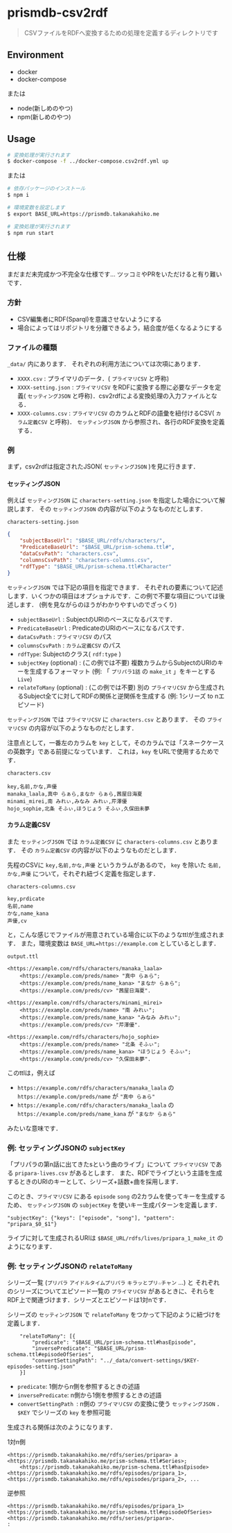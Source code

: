 # prismdb-csv2rdf

> CSVファイルをRDFへ変換するための処理を定義するディレクトリです

## Environment

- docker
- docker-compose

または

- node(新しめのやつ)
- npm(新しめのやつ)

## Usage

```bash
# 変換処理が実行されます
$ docker-compose -f ../docker-compose.csv2rdf.yml up
```

または

```bash
# 依存パッケージのインストール
$ npm i

# 環境変数を設定します
$ export BASE_URL=https://prismdb.takanakahiko.me

# 変換処理が実行されます
$ npm run start
```

## 仕様

まだまだ未完成かつ不完全な仕様です...
ツッコミやPRをいただけると有り難いです．

### 方針

- CSV編集者にRDF(Sparql)を意識させないようにする
- 場合によってはリポジトリを分離できるよう，結合度が低くなるようにする

### ファイルの種類

`_data/` 内にあります．
それぞれの利用方法については次項にあります．

- `XXXX.csv` : プライマリのデータ．( `プライマリCSV` と呼称)
- `XXXX-setting.json` : `プライマリCSV` をRDFに変換する際に必要なデータを定義( `セッティングJSON` と呼称)．csv2rdfによる変換処理の入力ファイルとなる．
- `XXXX-columns.csv` : `プライマリCSV` のカラムとRDFの語彙を紐付けるCSV( `カラム定義CSV` と呼称)． `セッティングJSON` から参照され、各行のRDF変換を定義する．

### 例

まず，csv2rdfは指定されたJSON( `セッティングJSON` )を見に行きます．

#### セッティングJSON

例えば `セッティングJSON` に `characters-setting.json` を指定した場合について解説します．
その `セッティングJSON` の内容が以下のようなものだとします．

`characters-setting.json`
```json
{
    "subjectBaseUrl": "$BASE_URL/rdfs/characters/",
    "PredicateBaseUrl": "$BASE_URL/prism-schema.ttl#",
    "dataCsvPath": "characters.csv",
    "columnsCsvPath": "characters-columns.csv",
    "rdfType": "$BASE_URL/prism-schema.ttl#Character"
}
```

`セッティングJSON` では下記の項目を指定できます．
それぞれの要素について記述します．いくつかの項目はオプショナルです．この例で不要な項目については後述します．
(例を見ながらのほうがわかりやすいのでざっくり)

- `subjectBaseUrl` : SubjectのURIのベースになるパスです．
- `PredicateBaseUrl` : PredicateのURIのベースになるパスです．
- `dataCsvPath` : `プライマリCSV` のパス
- `columnsCsvPath` : `カラム定義CSV` のパス
- `rdfType`: Subjectのクラス( `rdf:type` )
- `subjectKey` (optional) : (この例では不要) 複数カラムからSubjectのURIのキーを生成するフォーマット (例: 「 `プリパラ1話` の `make_it` 」をキーとする `Live`)
- `relateToMany` (optional) : (この例では不要) 別の `プライマリCSV` から生成されるSubject全てに対してRDFの関係と逆関係を生成する (例: 1シリーズ to nエピソード)

`セッティングJSON` では `プライマリCSV` に `characters.csv` とあります．
その `プライマリCSV` の内容が以下のようなものだとします．

注意点として，一番左のカラムを `key` として，そのカラムでは「スネークケースの英数字」である前提になっています．
これは，`key` をURLで使用するためです．

`characters.csv`
```csv
key,名前,かな,声優
manaka_laala,真中 らぁら,まなか らぁら,茜屋日海夏
minami_mirei,南 みれぃ,みなみ みれぃ,芹澤優
hojo_sophie,北条 そふぃ,ほうじょう そふぃ,久保田未夢
```

#### カラム定義CSV

また `セッティングJSON` では `カラム定義CSV` に `characters-columns.csv` とあります．
その `カラム定義CSV` の内容が以下のようなものだとします．

先程のCSVに `key,名前,かな,声優` というカラムがあるので， `key` を除いた `名前,かな,声優` について，それぞれ紐づく定義を指定します．

`characters-columns.csv`
```csv
key,prdicate
名前,name
かな,name_kana
声優,cv
```

と，こんな感じでファイルが用意されている場合に以下のようなttlが生成されます．
また，環境変数は `BASE_URL=https://example.com` としているとします．

`output.ttl`
```
<https://example.com/rdfs/characters/manaka_laala>
    <https://example.com/preds/name> "真中 らぁら";
    <https://example.com/preds/name_kana> "まなか らぁら";
    <https://example.com/preds/cv> "茜屋日海夏".

<https://example.com/rdfs/characters/minami_mirei>
    <https://example.com/preds/name> "南 みれぃ";
    <https://example.com/preds/name_kana> "みなみ みれぃ";
    <https://example.com/preds/cv> "芹澤優".    

<https://example.com/rdfs/characters/hojo_sophie>
    <https://example.com/preds/name> "北条 そふぃ";
    <https://example.com/preds/name_kana> "ほうじょう そふぃ";
    <https://example.com/preds/cv> "久保田未夢".
```

このttlは，例えば

- `https://example.com/rdfs/characters/manaka_laala` の `https://example.com/preds/name` が `"真中 らぁら"`
- `https://example.com/rdfs/characters/manaka_laala` の `https://example.com/preds/name_kana` が `"まなか らぁら"`

みたいな意味です．

### 例: セッティングJSONの `subjectKey`

「プリパラの第n話に出てきたsという曲のライブ」について `プライマリCSV` である `pripara-lives.csv` があるとします．
また、RDFでライブという主語を生成するときのURIのキーとして、シリーズ+話数+曲を採用します．

このとき、`プライマリCSV` にある `episode` `song` の2カラムを使ってキーを生成するため、 `セッティングJSON` の `subjectKey` を使いキー生成パターンを定義します．

`"subjectKey": {"keys": ["episode", "song"], "pattern": "pripara_$0_$1"}`

ライブに対して生成されるURIは `$BASE_URL/rdfs/lives/pripara_1_make_it` のようになります．

### 例: セッティングJSONの `relateToMany`

シリーズ一覧 (`プリパラ` `アイドルタイムプリパラ` `キラッとプリ☆チャン` ...) と それぞれのシリーズについてエピソード一覧の `プライマリCSV` があるときに、それらをRDF上で関連づけます．シリーズとエピソードは1対nです．

シリーズの `セッティングJSON` で `relateToMany` をつかって下記のように紐づけを定義します．


```
    "relateToMany": [{
        "predicate": "$BASE_URL/prism-schema.ttl#hasEpisode",
        "inversePredicate": "$BASE_URL/prism-schema.ttl#episodeOfSeries",
        "convertSettingPath": "../_data/convert-settings/$KEY-episodes-setting.json"
    }]
```

* `predicate`: 1側からn側を参照するときの述語
* `inversePredicate`: n側から1側を参照するときの述語
* `convertSettingPath `: n側の `プライマリCSV` の変換に使う `セッティングJSON` ．`$KEY` でシリーズの `key` を参照可能

生成される関係は次のようになります．

1対n側

```
<https://prismdb.takanakahiko.me/rdfs/series/pripara> a <https://prismdb.takanakahiko.me/prism-schema.ttl#Series>;
    <https://prismdb.takanakahiko.me/prism-schema.ttl#hasEpisode> <https://prismdb.takanakahiko.me/rdfs/episodes/pripara_1>, <https://prismdb.takanakahiko.me/rdfs/episodes/pripara_2>, ...
```

逆参照

```
<https://prismdb.takanakahiko.me/rdfs/episodes/pripara_1> <https://prismdb.takanakahiko.me/prism-schema.ttl#episodeOfSeries> <https://prismdb.takanakahiko.me/rdfs/series/pripara>.
:
```
